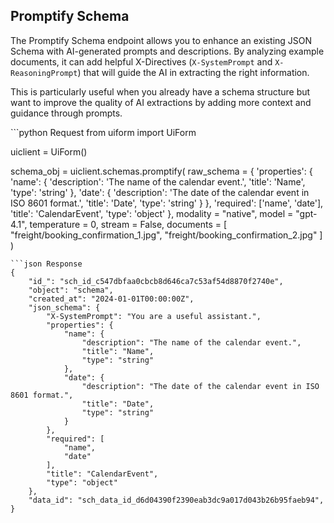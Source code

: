 


## Promptify Schema

The Promptify Schema endpoint allows you to enhance an existing JSON Schema with AI-generated prompts and descriptions. By analyzing example documents, it can add helpful X-Directives (`X-SystemPrompt` and `X-ReasoningPrompt`) that will guide the AI in extracting the right information.

This is particularly useful when you already have a schema structure but want to improve the quality of AI extractions by adding more context and guidance through prompts.

<CodeGroup>
```python Request
from uiform import UiForm

uiclient = UiForm()

schema_obj = uiclient.schemas.promptify(
    raw_schema = {
      'properties': {
          'name': {
              'description': 'The name of the calendar event.',
              'title': 'Name',
              'type': 'string'
          },
          'date': {
              'description': 'The date of the calendar event in ISO 8601 format.',
              'title': 'Date',
              'type': 'string'
          }
      },
      'required': ['name', 'date'],
      'title': 'CalendarEvent',
      'type': 'object'
    },
    modality = "native",
    model = "gpt-4.1",
    temperature = 0,
    stream = False,
    documents = [
        "freight/booking_confirmation_1.jpg",
        "freight/booking_confirmation_2.jpg"
    ]
)
```
```json Response
{
    "id_": "sch_id_c547dbfaa0cbcb8d646ca7c53af54d8870f2740e",
    "object": "schema",
    "created_at": "2024-01-01T00:00:00Z",
    "json_schema": {
        "X-SystemPrompt": "You are a useful assistant.",
        "properties": {
            "name": {
                "description": "The name of the calendar event.",
                "title": "Name",
                "type": "string"
            },
            "date": {
                "description": "The date of the calendar event in ISO 8601 format.",
                "title": "Date",
                "type": "string"
            }
        },
        "required": [
            "name",
            "date"
        ],
        "title": "CalendarEvent",
        "type": "object"
    },
    "data_id": "sch_data_id_d6d04390f2390eab3dc9a017d043b26b95faeb94",
}
```

</CodeGroup>
